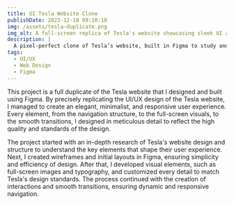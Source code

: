 ```yaml
---
title: UI Tesla Website Clone  
publishDate: 2023-12-18 09:10:10  
img: /assets/tesla-duplicate.png  
img_alt: A full-screen replica of Tesla's website showcasing sleek UI and modern layout  
description: |
  A pixel-perfect clone of Tesla’s website, built in Figma to study and recreate its clean, responsive user interface.  
tags:
  - UI/UX
  - Web Design
  - Figma
---
```


This project is a full duplicate of the Tesla website that I designed and built using Figma. By precisely replicating the UI/UX design of the Tesla website, I managed to create an elegant, minimalist, and responsive user experience. Every element, from the navigation structure, to the full-screen visuals, to the smooth transitions, I designed in meticulous detail to reflect the high quality and standards of the design.

The project started with an in-depth research of Tesla's website design and structure to understand the key elements that shape their user experience. Next, I created wireframes and initial layouts in Figma, ensuring simplicity and efficiency of design. After that, I developed visual elements, such as full-screen images and typography, and customized every detail to match Tesla's design standards. The process continued with the creation of interactions and smooth transitions, ensuring dynamic and responsive navigation.
